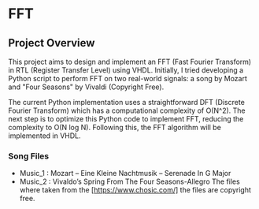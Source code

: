 # FFT

## Project Overview

This project aims to design and implement an FFT (Fast Fourier Transform) in RTL (Register Transfer Level) using VHDL. Initially, I tried developing a Python script to perform FFT on two real-world signals: a song by Mozart and "Four Seasons" by Vivaldi (Copyright Free).  

The current Python implementation uses a straightforward DFT (Discrete Fourier Transform) which has a computational complexity of O(N^2). The next step is to optimize this Python code to implement FFT, reducing the complexity to O(N log N). Following this, the FFT algorithm will be implemented in VHDL.


### Song Files 
- Music_1 : Mozart – Eine Kleine Nachtmusik – Serenade In G Major
- Music_2 : Vivaldo’s Spring From The Four Seasons-Allegro
The files where taken from the [https://www.chosic.com/] the files are copyright free.
